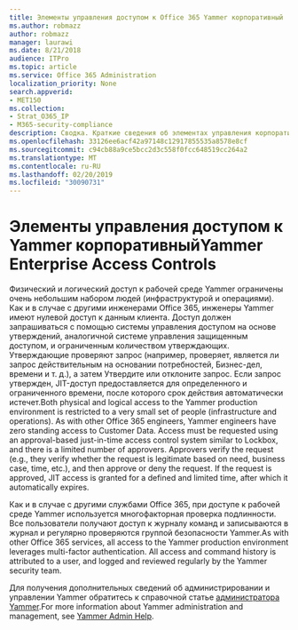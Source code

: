 ```yaml
---
title: Элементы управления доступом к Office 365 Yammer корпоративный
ms.author: robmazz
author: robmazz
manager: laurawi
ms.date: 8/21/2018
audience: ITPro
ms.topic: article
ms.service: Office 365 Administration
localization_priority: None
search.appverid:
- MET150
ms.collection:
- Strat_O365_IP
- M365-security-compliance
description: Сводка. Краткие сведения об элементах управления корпоративным доступом в Yammer в рабочей среде.
ms.openlocfilehash: 33126ee6acf42a97148c12917855535a8578e8cf
ms.sourcegitcommit: c94cb88a9ce5bcc2d3c558f0fcc648519cc264a2
ms.translationtype: MT
ms.contentlocale: ru-RU
ms.lasthandoff: 02/20/2019
ms.locfileid: "30090731"
---
```

# <a name="yammer-enterprise-access-controls"></a><span data-ttu-id="31ac1-103">Элементы управления доступом к Yammer корпоративный</span><span class="sxs-lookup"><span data-stu-id="31ac1-103">Yammer Enterprise Access Controls</span></span> 

<span data-ttu-id="31ac1-p101">Физический и логический доступ к рабочей среде Yammer ограничены очень небольшим набором людей (инфраструктурой и операциями). Как и в случае с другими инженерами Office 365, инженеры Yammer имеют нулевой доступ к данным клиента. Доступ должен запрашиваться с помощью системы управления доступом на основе утверждений, аналогичной системе управления защищенным доступом, и ограниченным количеством утверждающих. Утверждающие проверяют запрос (например, проверяет, является ли запрос действительным на основании потребностей, Бизнес-дел, времени и т. д.), а затем Утвердите или отклоните запрос. Если запрос утвержден, JIT-доступ предоставляется для определенного и ограниченного времени, после которого срок действия автоматически истечет.</span><span class="sxs-lookup"><span data-stu-id="31ac1-p101">Both physical and logical access to the Yammer production environment is restricted to a very small set of people (infrastructure and operations). As with other Office 365 engineers, Yammer engineers have zero standing access to Customer Data. Access must be requested using an approval-based just-in-time access control system similar to Lockbox, and there is a limited number of approvers. Approvers verify the request (e.g., they verify whether the request is legitimate based on need, business case, time, etc.), and then approve or deny the request. If the request is approved, JIT access is granted for a defined and limited time, after which it automatically expires.</span></span> 

<span data-ttu-id="31ac1-p102">Как и в случае с другими службами Office 365, при доступе к рабочей среде Yammer используется многофакторная проверка подлинности. Все пользователи получают доступ к журналу команд и записываются в журнал и регулярно проверяются группой безопасности Yammer.</span><span class="sxs-lookup"><span data-stu-id="31ac1-p102">As with other Office 365 services, all access to the Yammer production environment leverages multi-factor authentication. All access and command history is attributed to a user, and logged and reviewed regularly by the Yammer security team.</span></span>

<span data-ttu-id="31ac1-111">Для получения дополнительных сведений об администрировании и управлении Yammer обратитесь к справочной статье [администратора Yammer](https://support.office.com/article/yammer-–-admin-help-e1464355-1f97-49ac-b2aa-dd320b179dbe?ui=en-US&rs=en-US&ad=US).</span><span class="sxs-lookup"><span data-stu-id="31ac1-111">For more information about Yammer administration and management, see [Yammer Admin Help](https://support.office.com/article/yammer-–-admin-help-e1464355-1f97-49ac-b2aa-dd320b179dbe?ui=en-US&rs=en-US&ad=US).</span></span>